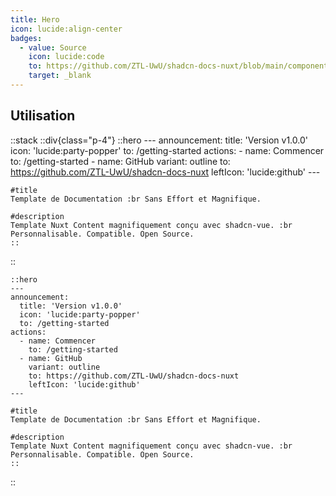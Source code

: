 ```yaml
---
title: Hero
icon: lucide:align-center
badges:
  - value: Source
    icon: lucide:code
    to: https://github.com/ZTL-UwU/shadcn-docs-nuxt/blob/main/components/content/Hero.vue
    target: _blank
---
```


## Utilisation

::stack
  ::div{class="p-4"}
    ::hero
    ---
    announcement:
      title: 'Version v1.0.0'
      icon: 'lucide:party-popper'
      to: /getting-started
    actions:
      - name: Commencer
        to: /getting-started
      - name: GitHub
        variant: outline
        to: https://github.com/ZTL-UwU/shadcn-docs-nuxt
        leftIcon: 'lucide:github'
    ---

    #title
    Template de Documentation :br Sans Effort et Magnifique.

    #description
    Template Nuxt Content magnifiquement conçu avec shadcn-vue. :br Personnalisable. Compatible. Open Source.
    ::
  ::
  ```mdc
  ::hero
  ---
  announcement:
    title: 'Version v1.0.0'
    icon: 'lucide:party-popper'
    to: /getting-started
  actions:
    - name: Commencer
      to: /getting-started
    - name: GitHub
      variant: outline
      to: https://github.com/ZTL-UwU/shadcn-docs-nuxt
      leftIcon: 'lucide:github'
  ---

  #title
  Template de Documentation :br Sans Effort et Magnifique.

  #description
  Template Nuxt Content magnifiquement conçu avec shadcn-vue. :br Personnalisable. Compatible. Open Source.
  ::
  ```
::
